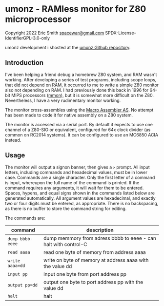 # umonz - RAMless monitor for Z80 microprocessor

Copyright 2022 Eric Smith <spacewar@gmail.com>
SPDX-License-IdentifierGPL-3.0-only

umonz development i shosted at the
[umonz Github repository](https://github.com/brouhaha/umonz/).

## Introduction

I've been helping a friend debug a homebrew Z80 system, and
RAM wasn't working. After developing a series of test programs, including
scope loops, that did not depend on RAM, it occurred to me to write a
simple Z80 monitor also not depending on RAM. I had previously done this
back in 1996 for 64-bit MIPS processors
([mmon](https://github.com/brouhaha/mmon/)),
but it is somewhat more difficult on the Z80. Nevertheless, I have a very
rudimentary monitor working.

The monitor cross-assembles using the
[Macro Assembler AS](http://john.ccac.rwth-aachen.de:8000/as/).
No attempt has been made to code it for native assembly on a Z80 system.

The monitor is accessed via a serial port. By default it expects to use one
channel of a Z80-SIO or equivalent, configured for 64x clock divider (as
common on RC2014 systems). It can be configured to use an MC6850 ACIA instead.

## Usage

The monitor will output a signon banner, then gives a `>` prompt. All input letters, including commands and hexadecimal values, must be in lower case. Commands are a single character. Only the first letter of a command is input, whereupon the full name of the command is printed. If the command requires any arguments, it will wait for them to be entered. Spaces, hypens, and equal signs shown in the commands listed below are generated automatically. All argument values are hexadecimal, and exactly two or four digits must be entered, as appropriate. There is no backspacing, as there is no buffer to store the command string for editing.

The commands are:

| command          | description |
| ---------------- | ----------- |
| `dump bbbb-eeee` | dump memmory from adress bbbb to eeee - can halt with control-C |
| `read aaaa`      | read one byte of memory from address aaaa |
| `write aaaa=dd`  | write on byte of memory at address aaaa with the value dd |
| `input pp`       | input one byte from port address pp |
| `output pp=dd`   | output one byte to port address pp with the value dd |
| `halt`           | halt |

